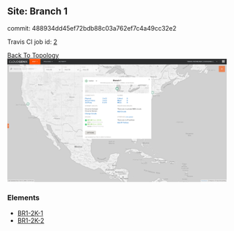## Site: Branch 1

commit: 488934dd45ef72bdb88c03a762ef7c4a49cc32e2

Travis CI job id: [2](https://travis-ci.com/CloudGenix/network-as-code/builds/148073910)

[Back To Topology](../README.md)
<img alt="Site Card" src="site-info.png?raw=1" width="1110">

### Elements
<ul>
<li>
<A href="BR1-2K-1/README.md">BR1-2K-1</A>
</li>
<li>
<A href="BR1-2K-2/README.md">BR1-2K-2</A>
</li>
</ul>
